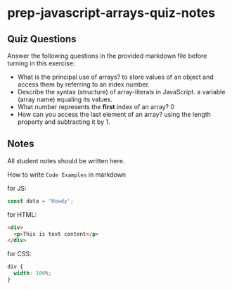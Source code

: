 # prep-javascript-arrays-quiz-notes

## Quiz Questions

Answer the following questions in the provided markdown file before turning in this exercise:

- What is the principal use of arrays?
  to store values of an object and access them by referring to an index number.
- Describe the syntax (structure) of array-literals in JavaScript.
  a variable (array name) equaling its values.
- What number represents the **first** index of an array?
  0
- How can you access the last element of an array?
  using the length property and subtracting it by 1.

## Notes

All student notes should be written here.

How to write `Code Examples` in markdown

for JS:

```javascript
const data = 'Howdy';
```

for HTML:

```html
<div>
  <p>This is text content</p>
</div>
```

for CSS:

```css
div {
  width: 100%;
}
```
